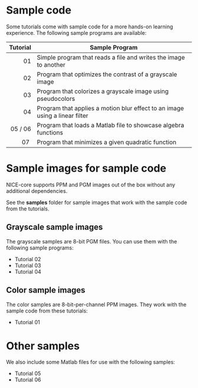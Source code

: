 # Sample code
Some tutorials come with sample code for a more hands-on learning experience.
The following sample programs are available:

| Tutorial | Sample Program |
| -: | - |
| 01 | Simple program that reads a file and writes the image to another|
| 02 | Program that optimizes the contrast of a grayscale image|
| 03 | Program that colorizes a grayscale image using pseudocolors|
| 04 | Program that applies a motion blur effect to an image using a linear filter|
| 05 / 06 | Program that loads a Matlab file to showcase algebra functions|
| 07 | Program that minimizes a given quadratic function |

# Sample images for sample code
NICE-core supports PPM and PGM images out of the box without any additional
dependencies.

See the __samples__ folder for sample images that work with the sample code
from the tutorials.

## Grayscale sample images
The grayscale samples are 8-bit PGM files.
You can use them with the following sample programs:

* Tutorial 02
* Tutorial 03
* Tutorial 04

## Color sample images
The color samples are 8-bit-per-channel PPM images.
They work with the sample code from these tutorials:

* Tutorial 01

# Other samples
We also include some Matlab files for use with the following samples:

* Tutorial 05
* Tutorial 06
